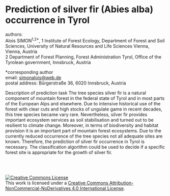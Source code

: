 # Prediction of silver fir (Abies alba) occurrence in Tyrol

authors:   
Alois SIMON<sup>1,2*</sup>,
1 Institute of Forest Ecology, Department of Forest and Soil Sciences, University of Natural Resources and Life Sciences Vienna, 
Vienna, Austria  
2 Department of Forest Planning, Forest Administration Tyrol, Office of the Tyrolean government, Innsbruck, Austria  

*corresponding author   
email: simonalois@web.de  
postal address: Bürgerstraße 36, 6020 Innsbruck, Austria 


Description of prediciton task
The tree species silver fir is a natural component of mountain forest in the federal state of Tyrol and in most parts of the European Alps and elsewhere. Due to intensive historical use of the forest with clear cuts and high stocks of ungulate game in recent decades, this tree species became vary rare. Nevertheless, silver fir provides important ecosystem services as soil stabilisation and turned out to be resilient to climate change. Moreover, in terms of biodiversity and habitat provision it is an important part of mountain forest ecosystems. 
Due to the currently reduced occurrence of the tree species not all adequate sites are known. Therefore, the prediction of silver fir occurrence in Tyrol is necessary.
The classification algorithm could be used to decide if a specific forest site is appropriate for the growth of silver fir.

<br>
<br>

<a rel="license" href="http://creativecommons.org/licenses/by-nc-nd/4.0/"><img alt="Creative Commons License" style="border-width:0" src="https://i.creativecommons.org/l/by-nc-nd/4.0/88x31.png" /></a><br />This work is licensed under a <a rel="license" href="http://creativecommons.org/licenses/by-nc-nd/4.0/">Creative Commons Attribution-NonCommercial-NoDerivatives 4.0 International License</a>.
